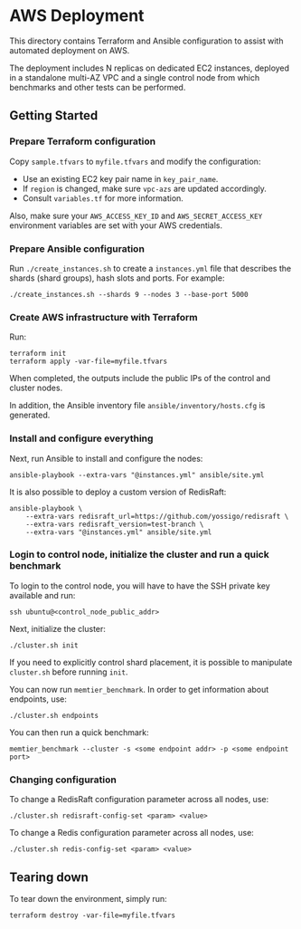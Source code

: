 AWS Deployment
==============

This directory contains Terraform and Ansible configuration to assist with
automated deployment on AWS.

The deployment includes N replicas on dedicated EC2 instances, deployed in a
standalone multi-AZ VPC and a single control node from which benchmarks and
other tests can be performed.

Getting Started
---------------

### Prepare Terraform configuration

Copy `sample.tfvars` to `myfile.tfvars` and modify the configuration:

* Use an existing EC2 key pair name in `key_pair_name`.
* If `region` is changed, make sure `vpc-azs` are updated accordingly.
* Consult `variables.tf` for more information.

Also, make sure your `AWS_ACCESS_KEY_ID` and `AWS_SECRET_ACCESS_KEY` environment
variables are set with your AWS credentials.

### Prepare Ansible configuration

Run `./create_instances.sh` to create a `instances.yml` file that describes the
shards (shard groups), hash slots and ports. For example:

    ./create_instances.sh --shards 9 --nodes 3 --base-port 5000

### Create AWS infrastructure with Terraform

Run:

    terraform init
    terraform apply -var-file=myfile.tfvars

When completed, the outputs include the public IPs of the control and cluster
nodes.

In addition, the Ansible inventory file `ansible/inventory/hosts.cfg` is
generated.

### Install and configure everything

Next, run Ansible to install and configure the nodes:

    ansible-playbook --extra-vars "@instances.yml" ansible/site.yml

It is also possible to deploy a custom version of RedisRaft:

    ansible-playbook \
        --extra-vars redisraft_url=https://github.com/yossigo/redisraft \
        --extra-vars redisraft_version=test-branch \
        --extra-vars "@instances.yml" ansible/site.yml

### Login to control node, initialize the cluster and run a quick benchmark

To login to the control node, you will have to have the SSH private key
available and run:

    ssh ubuntu@<control_node_public_addr>

Next, initialize the cluster:

    ./cluster.sh init

If you need to explicitly control shard placement, it is possible to manipulate
`cluster.sh` before running `init`.

You can now run `memtier_benchmark`. In order to get information about
endpoints, use:

    ./cluster.sh endpoints

You can then run a quick benchmark:

    memtier_benchmark --cluster -s <some endpoint addr> -p <some endpoint port>

### Changing configuration

To change a RedisRaft configuration parameter across all nodes, use:

    ./cluster.sh redisraft-config-set <param> <value>

To change a Redis configuration parameter across all nodes, use:

    ./cluster.sh redis-config-set <param> <value>

Tearing down
------------

To tear down the environment, simply run:

    terraform destroy -var-file=myfile.tfvars
